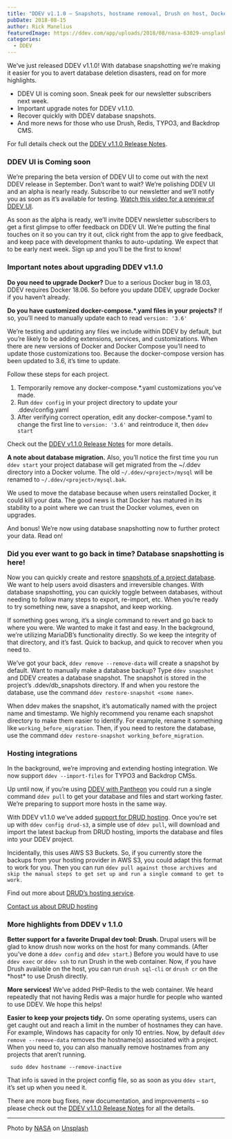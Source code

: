 ```yaml
---
title: "DDEV v1.1.0 – Snapshots, hostname removal, Drush on host, Docker 18.06"
pubDate: 2018-08-15
author: Rick Manelius
featuredImage: https://ddev.com/app/uploads/2018/08/nasa-63029-unsplash-e1534364618963.jpg
categories:
  - DDEV
---
```


We’ve just released DDEV v1.1.0! With database snapshotting we’re making it easier for you to avert database deletion disasters, read on for more highlights.

- DDEV UI is coming soon. Sneak peek for our newsletter subscribers next week.
- Important upgrade notes for DDEV v1.1.0.
- Recover quickly with DDEV database snapshots.
- And more news for those who use Drush, Redis, TYPO3, and Backdrop CMS.

For full details check out the [DDEV v1.1.0 Release Notes](https://github.com/drud/ddev/releases/tag/v1.1.0).

### DDEV UI is Coming soon

We’re preparing the beta version of DDEV UI to come out with the next DDEV release in September. Don’t want to wait? We’re polishing DDEV UI and an alpha is nearly ready. Subscribe to our newsletter and we’ll notify you as soon as it’s available for testing. [Watch this video for a preview of DDEV UI](https://youtu.be/f3m%5FSQep5Aw).

As soon as the alpha is ready, we’ll invite DDEV newsletter subscribers to get a first glimpse to offer feedback on DDEV UI. We’re putting the final touches on it so you can try it out, click right from the app to give feedback, and keep pace with development thanks to auto-updating. We expect that to be early next week. Sign up and you’ll be the first to know!

### Important notes about upgrading DDEV v1.1.0

**Do you need to upgrade Docker?** Due to a serious Docker bug in 18.03, DDEV requires Docker 18.06\. So before you update DDEV, upgrade Docker if you haven’t already.

**Do you have customized docker-compose.\*.yaml files in your projects?** If so, you’ll need to manually update each to read `version: '3.6'`

We’re testing and updating any files we include within DDEV by default, but you’re likely to be adding extensions, services, and customizations. When there are new versions of Docker and Docker Compose you’ll need to update those customizations too. Because the docker-compose version has been updated to 3.6, it’s time to update.

Follow these steps for each project.

1. Temporarily remove any docker-compose.\*.yaml customizations you’ve made.
2. Run `ddev config` in your project directory to update your .ddev/config.yaml
3. After verifying correct operation, edit any docker-compose.\*.yaml to change the first line to `version: '3.6'` and reintroduce it, then `ddev start`

Check out the [DDEV v1.1.0 Release Notes](https://github.com/drud/ddev/releases/tag/v1.1.0) for more details.

**A note about database migration.** Also, you’ll notice the first time you run `ddev start` your project database will get migrated from the \~/.ddev directory into a Docker volume. The old `~/.ddev/<project>/mysql` will be renamed to `~/.ddev/<project>/mysql.bak`.

We used to move the database because when users reinstalled Docker, it could kill your data. The good news is that Docker has matured in its stability to a point where we can trust the Docker volumes, even on upgrades.

And bonus! We’re now using database snapshotting now to further protect your data. Read on!

### Did you ever want to go back in time? Database snapshotting is here!

Now you can quickly create and restore [snapshots of a project database](https://ddev.readthedocs.io/en/latest/users/cli-usage/#snapshotting-and-restoring-a-database). We want to help users avoid disasters and irreversible changes. With database snapshotting, you can quickly toggle between databases, without needing to follow many steps to export, re-import, etc. When you’re ready to try something new, save a snapshot, and keep working.

If something goes wrong, it’s a single command to revert and go back to where you were. We wanted to make it fast and easy. In the background, we’re utilizing MariaDB’s functionality directly. So we keep the integrity of that directory, and it’s fast. Quick to backup, and quick to recover when you need to.

We’ve got your back, `ddev remove --remove-data` will create a snapshot by default. Want to manually make a database backup? Type `ddev snapshot` and DDEV creates a database snapshot. The snapshot is stored in the project’s .ddev/db_snapshots directory. If and when you restore the database, use the command `ddev restore-snapshot <some name>`.

When ddev makes the snapshot, it’s automatically named with the project name and timestamp. We highly recommend you rename each snapshot directory to make them easier to identify. For example, rename it something like `working_before_migration`. Then, if you need to restore the database, use the command `ddev restore-snapshot working_before_migration`.

### Hosting integrations

In the background, we’re improving and extending hosting integration. We now support `ddev --import-files` for TYPO3 and Backdrop CMSs.

Up until now, if you’re using [DDEV with Pantheon](https://ddev.readthedocs.io/en/latest/users/providers/pantheon/) you could run a single command `ddev pull` to get your database and files and start working faster. We’re preparing to support more hosts in the same way.

With DDEV v1.1.0 we’ve added [support for DRUD hosting](https://ddev.readthedocs.io/en/latest/users/providers/drud-s3/). Once you’re set up with `ddev config drud-s3`, a simple use of `ddev pull`, will download and import the latest backup from DRUD hosting, imports the database and files into your DDEV project.

Incidentally, this uses AWS S3 Buckets. So, if you currently store the backups from your hosting provider in AWS S3, you could adapt this format to work for you. Then you can run `ddev pull against those archives and skip the manual steps to get set up and run a single command to get to work.`

Find out more about [DRUD’s hosting service](https://ddev.com/ddev-live/).

[Contact us about DRUD hosting](https://ddev.com/contact/)

### More highlights from DDEV v 1.1.0

**Better support for a favorite Drupal dev tool: Drush.** Drupal users will be glad to know drush now works on the host for many commands. (After you’ve done a `ddev config` and `ddev start`.) Before you would have to use `ddev exec` or `ddev ssh` to run Drush in the web container. Now, if you have Drush available on the host, you can run `drush sql-cli` or `drush cr` on the \*host\* to use Drush directly.

**More services!** We’ve added PHP-Redis to the web container. We heard repeatedly that not having Redis was a major hurdle for people who wanted to use DDEV. We hope this helps!

**Easier to keep your projects tidy.** On some operating systems, users can get caught out and reach a limit in the number of hostnames they can have. For example, Windows has capacity for only 10 entries. Now, by default `ddev remove --remove-data` removes the hostname(s) associated with a project. When you need to, you can also manually remove hostnames from any projects that aren’t running.

` sudo ddev hostname --remove-inactive`

That info is saved in the project config file, so as soon as you `ddev start`, it’s set up when you need it.

There are more bug fixes, new documentation, and improvements – so please check out the [DDEV v1.1.0 Release Notes](https://github.com/drud/ddev/releases/tag/v1.1.0) for all the details.

---

Photo by [NASA](https://unsplash.com/photos/n463SoeSiVY?utm%5Fsource=unsplash&utm%5Fmedium=referral&utm%5Fcontent=creditCopyText) on [Unsplash](https://unsplash.com/search/photos/release?utm%5Fsource=unsplash&utm%5Fmedium=referral&utm%5Fcontent=creditCopyText)
